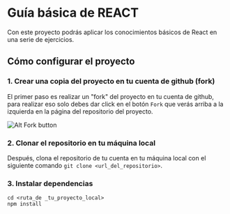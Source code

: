 # Guía básica de REACT

Con este proyecto podrás aplicar los conocimientos básicos de React en una serie de ejercicios.

## Cómo configurar el proyecto

### 1. Crear una copia del proyecto en tu cuenta de github (fork)
El primer paso es realizar un "fork" del proyecto en tu cuenta de github, para realizar eso solo debes dar click en el botón `Fork` que verás arriba a la izquierda en la página del repositorio del proyecto.

![Alt Fork button](https://www.linode.com/docs/development/version-control/how-to-install-git-and-clone-a-github-repository/github-fork.png)

### 2. Clonar el repositorio en tu máquina local
Después, clona el repositorio de tu cuenta en tu máquina local con el siguiente comando ``git clone <url_del_repositorio>``.

### 3. Instalar dependencias
```
cd <ruta_de _tu_proyecto_local>
npm install
```
